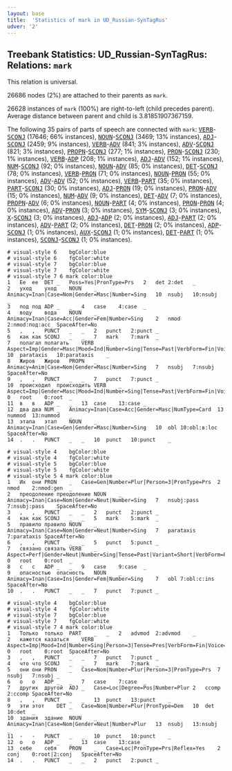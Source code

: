 ```yaml
---
layout: base
title:  'Statistics of mark in UD_Russian-SynTagRus'
udver: '2'
---
```


## Treebank Statistics: UD_Russian-SynTagRus: Relations: `mark`

This relation is universal.

26686 nodes (2%) are attached to their parents as `mark`.

26628 instances of `mark` (100%) are right-to-left (child precedes parent).
Average distance between parent and child is 3.81851907367159.

The following 35 pairs of parts of speech are connected with `mark`: <tt><a href="ru_syntagrus-pos-VERB.html">VERB</a></tt>-<tt><a href="ru_syntagrus-pos-SCONJ.html">SCONJ</a></tt> (17646; 66% instances), <tt><a href="ru_syntagrus-pos-NOUN.html">NOUN</a></tt>-<tt><a href="ru_syntagrus-pos-SCONJ.html">SCONJ</a></tt> (3469; 13% instances), <tt><a href="ru_syntagrus-pos-ADJ.html">ADJ</a></tt>-<tt><a href="ru_syntagrus-pos-SCONJ.html">SCONJ</a></tt> (2459; 9% instances), <tt><a href="ru_syntagrus-pos-VERB.html">VERB</a></tt>-<tt><a href="ru_syntagrus-pos-ADV.html">ADV</a></tt> (841; 3% instances), <tt><a href="ru_syntagrus-pos-ADV.html">ADV</a></tt>-<tt><a href="ru_syntagrus-pos-SCONJ.html">SCONJ</a></tt> (821; 3% instances), <tt><a href="ru_syntagrus-pos-PROPN.html">PROPN</a></tt>-<tt><a href="ru_syntagrus-pos-SCONJ.html">SCONJ</a></tt> (277; 1% instances), <tt><a href="ru_syntagrus-pos-PRON.html">PRON</a></tt>-<tt><a href="ru_syntagrus-pos-SCONJ.html">SCONJ</a></tt> (230; 1% instances), <tt><a href="ru_syntagrus-pos-VERB.html">VERB</a></tt>-<tt><a href="ru_syntagrus-pos-ADP.html">ADP</a></tt> (208; 1% instances), <tt><a href="ru_syntagrus-pos-ADJ.html">ADJ</a></tt>-<tt><a href="ru_syntagrus-pos-ADV.html">ADV</a></tt> (152; 1% instances), <tt><a href="ru_syntagrus-pos-NUM.html">NUM</a></tt>-<tt><a href="ru_syntagrus-pos-SCONJ.html">SCONJ</a></tt> (92; 0% instances), <tt><a href="ru_syntagrus-pos-NOUN.html">NOUN</a></tt>-<tt><a href="ru_syntagrus-pos-ADV.html">ADV</a></tt> (85; 0% instances), <tt><a href="ru_syntagrus-pos-DET.html">DET</a></tt>-<tt><a href="ru_syntagrus-pos-SCONJ.html">SCONJ</a></tt> (78; 0% instances), <tt><a href="ru_syntagrus-pos-VERB.html">VERB</a></tt>-<tt><a href="ru_syntagrus-pos-PRON.html">PRON</a></tt> (71; 0% instances), <tt><a href="ru_syntagrus-pos-NOUN.html">NOUN</a></tt>-<tt><a href="ru_syntagrus-pos-PRON.html">PRON</a></tt> (55; 0% instances), <tt><a href="ru_syntagrus-pos-ADV.html">ADV</a></tt>-<tt><a href="ru_syntagrus-pos-ADV.html">ADV</a></tt> (52; 0% instances), <tt><a href="ru_syntagrus-pos-VERB.html">VERB</a></tt>-<tt><a href="ru_syntagrus-pos-PART.html">PART</a></tt> (35; 0% instances), <tt><a href="ru_syntagrus-pos-PART.html">PART</a></tt>-<tt><a href="ru_syntagrus-pos-SCONJ.html">SCONJ</a></tt> (30; 0% instances), <tt><a href="ru_syntagrus-pos-ADJ.html">ADJ</a></tt>-<tt><a href="ru_syntagrus-pos-PRON.html">PRON</a></tt> (19; 0% instances), <tt><a href="ru_syntagrus-pos-PRON.html">PRON</a></tt>-<tt><a href="ru_syntagrus-pos-ADV.html">ADV</a></tt> (15; 0% instances), <tt><a href="ru_syntagrus-pos-NUM.html">NUM</a></tt>-<tt><a href="ru_syntagrus-pos-ADV.html">ADV</a></tt> (9; 0% instances), <tt><a href="ru_syntagrus-pos-DET.html">DET</a></tt>-<tt><a href="ru_syntagrus-pos-ADV.html">ADV</a></tt> (7; 0% instances), <tt><a href="ru_syntagrus-pos-PROPN.html">PROPN</a></tt>-<tt><a href="ru_syntagrus-pos-ADV.html">ADV</a></tt> (6; 0% instances), <tt><a href="ru_syntagrus-pos-NOUN.html">NOUN</a></tt>-<tt><a href="ru_syntagrus-pos-PART.html">PART</a></tt> (4; 0% instances), <tt><a href="ru_syntagrus-pos-PRON.html">PRON</a></tt>-<tt><a href="ru_syntagrus-pos-PRON.html">PRON</a></tt> (4; 0% instances), <tt><a href="ru_syntagrus-pos-ADV.html">ADV</a></tt>-<tt><a href="ru_syntagrus-pos-PRON.html">PRON</a></tt> (3; 0% instances), <tt><a href="ru_syntagrus-pos-SYM.html">SYM</a></tt>-<tt><a href="ru_syntagrus-pos-SCONJ.html">SCONJ</a></tt> (3; 0% instances), <tt><a href="ru_syntagrus-pos-X.html">X</a></tt>-<tt><a href="ru_syntagrus-pos-SCONJ.html">SCONJ</a></tt> (3; 0% instances), <tt><a href="ru_syntagrus-pos-ADJ.html">ADJ</a></tt>-<tt><a href="ru_syntagrus-pos-ADP.html">ADP</a></tt> (2; 0% instances), <tt><a href="ru_syntagrus-pos-ADJ.html">ADJ</a></tt>-<tt><a href="ru_syntagrus-pos-PART.html">PART</a></tt> (2; 0% instances), <tt><a href="ru_syntagrus-pos-ADV.html">ADV</a></tt>-<tt><a href="ru_syntagrus-pos-PART.html">PART</a></tt> (2; 0% instances), <tt><a href="ru_syntagrus-pos-DET.html">DET</a></tt>-<tt><a href="ru_syntagrus-pos-PRON.html">PRON</a></tt> (2; 0% instances), <tt><a href="ru_syntagrus-pos-ADP.html">ADP</a></tt>-<tt><a href="ru_syntagrus-pos-SCONJ.html">SCONJ</a></tt> (1; 0% instances), <tt><a href="ru_syntagrus-pos-AUX.html">AUX</a></tt>-<tt><a href="ru_syntagrus-pos-SCONJ.html">SCONJ</a></tt> (1; 0% instances), <tt><a href="ru_syntagrus-pos-DET.html">DET</a></tt>-<tt><a href="ru_syntagrus-pos-PART.html">PART</a></tt> (1; 0% instances), <tt><a href="ru_syntagrus-pos-SCONJ.html">SCONJ</a></tt>-<tt><a href="ru_syntagrus-pos-SCONJ.html">SCONJ</a></tt> (1; 0% instances).


~~~ conllu
# visual-style 6	bgColor:blue
# visual-style 6	fgColor:white
# visual-style 7	bgColor:blue
# visual-style 7	fgColor:white
# visual-style 7 6 mark	color:blue
1	Ее	ее	DET	_	Poss=Yes|PronType=Prs	2	det	2:det	_
2	уход	уход	NOUN	_	Animacy=Inan|Case=Nom|Gender=Masc|Number=Sing	10	nsubj	10:nsubj	_
3	под	под	ADP	_	_	4	case	4:case	_
4	воду	вода	NOUN	_	Animacy=Inan|Case=Acc|Gender=Fem|Number=Sing	2	nmod	2:nmod:под:acc	SpaceAfter=No
5	,	,	PUNCT	_	_	2	punct	2:punct	_
6	как	как	SCONJ	_	_	7	mark	7:mark	_
7	полагал	полагать	VERB	_	Aspect=Imp|Gender=Masc|Mood=Ind|Number=Sing|Tense=Past|VerbForm=Fin|Voice=Act	10	parataxis	10:parataxis	_
8	Жиров	Жиров	PROPN	_	Animacy=Anim|Case=Nom|Gender=Masc|Number=Sing	7	nsubj	7:nsubj	SpaceAfter=No
9	,	,	PUNCT	_	_	7	punct	7:punct	_
10	происходил	происходить	VERB	_	Aspect=Imp|Gender=Masc|Mood=Ind|Number=Sing|Tense=Past|VerbForm=Fin|Voice=Act	0	root	0:root	_
11	в	в	ADP	_	_	13	case	13:case	_
12	два	два	NUM	_	Animacy=Inan|Case=Acc|Gender=Masc|NumType=Card	13	nummod	13:nummod	_
13	этапа	этап	NOUN	_	Animacy=Inan|Case=Gen|Gender=Masc|Number=Sing	10	obl	10:obl:в:loc	SpaceAfter=No
14	.	.	PUNCT	_	_	10	punct	10:punct	_

~~~


~~~ conllu
# visual-style 4	bgColor:blue
# visual-style 4	fgColor:white
# visual-style 5	bgColor:blue
# visual-style 5	fgColor:white
# visual-style 5 4 mark	color:blue
1	Их	они	PRON	_	Case=Gen|Number=Plur|Person=3|PronType=Prs	2	nmod	2:nmod:gen	_
2	преодоление	преодоление	NOUN	_	Animacy=Inan|Case=Nom|Gender=Neut|Number=Sing	7	nsubj:pass	7:nsubj:pass	SpaceAfter=No
3	,	,	PUNCT	_	_	2	punct	2:punct	_
4	как	как	SCONJ	_	_	5	mark	5:mark	_
5	правило	правило	NOUN	_	Animacy=Inan|Case=Nom|Gender=Neut|Number=Sing	7	parataxis	7:parataxis	SpaceAfter=No
6	,	,	PUNCT	_	_	5	punct	5:punct	_
7	связано	связать	VERB	_	Aspect=Perf|Gender=Neut|Number=Sing|Tense=Past|Variant=Short|VerbForm=Part|Voice=Pass	0	root	0:root	_
8	с	с	ADP	_	_	9	case	9:case	_
9	опасностью	опасность	NOUN	_	Animacy=Inan|Case=Ins|Gender=Fem|Number=Sing	7	obl	7:obl:с:ins	SpaceAfter=No
10	.	.	PUNCT	_	_	7	punct	7:punct	_

~~~


~~~ conllu
# visual-style 4	bgColor:blue
# visual-style 4	fgColor:white
# visual-style 7	bgColor:blue
# visual-style 7	fgColor:white
# visual-style 7 4 mark	color:blue
1	Только	только	PART	_	_	2	advmod	2:advmod	_
2	кажется	казаться	VERB	_	Aspect=Imp|Mood=Ind|Number=Sing|Person=3|Tense=Pres|VerbForm=Fin|Voice=Mid	0	root	0:root	SpaceAfter=No
3	,	,	PUNCT	_	_	7	punct	7:punct	_
4	что	что	SCONJ	_	_	7	mark	7:mark	_
5	они	они	PRON	_	Case=Nom|Number=Plur|Person=3|PronType=Prs	7	nsubj	7:nsubj	_
6	о	о	ADP	_	_	7	case	7:case	_
7	других	другой	ADJ	_	Case=Loc|Degree=Pos|Number=Plur	2	ccomp	2:ccomp	SpaceAfter=No
8	,	,	PUNCT	_	_	13	punct	13:punct	_
9	эти	этот	DET	_	Case=Nom|Number=Plur|PronType=Dem	10	det	10:det	_
10	здания	здание	NOUN	_	Animacy=Inan|Case=Nom|Gender=Neut|Number=Plur	13	nsubj	13:nsubj	_
11	-	-	PUNCT	_	_	10	punct	10:punct	_
12	о	о	ADP	_	_	13	case	13:case	_
13	себе	себя	PRON	_	Case=Loc|PronType=Prs|Reflex=Yes	2	conj	0:root|2:conj	SpaceAfter=No
14	.	.	PUNCT	_	_	2	punct	2:punct	_

~~~


